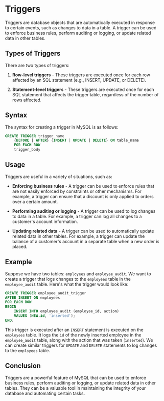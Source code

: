 # Triggers

Triggers are database objects that are automatically executed in response to certain events, such as changes to data in a table. A trigger can be used to enforce business rules, perform auditing or logging, or update related data in other tables.

## Types of Triggers

There are two types of triggers:

1. **Row-level triggers** - These triggers are executed once for each row affected by an SQL statement (e.g., INSERT, UPDATE, or DELETE).

2. **Statement-level triggers** - These triggers are executed once for each SQL statement that affects the trigger table, regardless of the number of rows affected.

## Syntax

The syntax for creating a trigger in MySQL is as follows:

```sql
CREATE TRIGGER trigger_name
    {BEFORE | AFTER} {INSERT | UPDATE | DELETE} ON table_name
    FOR EACH ROW
    trigger_body
```

## Usage

Triggers are useful in a variety of situations, such as:

- **Enforcing business rules** - A trigger can be used to enforce rules that are not easily enforced by constraints or other mechanisms. For example, a trigger can ensure that a discount is only applied to orders over a certain amount.

- **Performing auditing or logging** - A trigger can be used to log changes to data in a table. For example, a trigger can log all changes to a customer's account information.

- **Updating related data** - A trigger can be used to automatically update related data in other tables. For example, a trigger can update the balance of a customer's account in a separate table when a new order is placed.

## Example

Suppose we have two tables: `employees` and `employee_audit`. We want to create a trigger that logs changes to the `employees` table in the `employee_audit` table. Here's what the trigger would look like:

```sql
CREATE TRIGGER employee_audit_trigger
AFTER INSERT ON employees
FOR EACH ROW
BEGIN
    INSERT INTO employee_audit (employee_id, action)
    VALUES (NEW.id, 'inserted');
END;
```

This trigger is executed after an `INSERT` statement is executed on the `employees` table. It logs the `id` of the newly inserted employee in the `employee_audit` table, along with the action that was taken (`inserted`). We can create similar triggers for `UPDATE` and `DELETE` statements to log changes to the `employees` table.

## Conclusion

Triggers are a powerful feature of MySQL that can be used to enforce business rules, perform auditing or logging, or update related data in other tables. They can be a valuable tool in maintaining the integrity of your database and automating certain tasks.